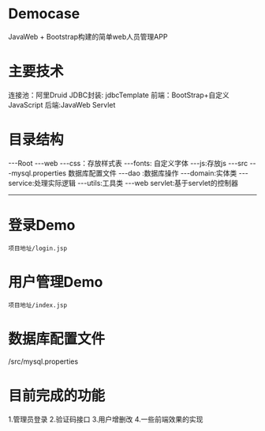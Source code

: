 # Democase
JavaWeb + Bootstrap构建的简单web人员管理APP
# 主要技术
连接池：阿里Druid
JDBC封装: jdbcTemplate
前端：BootStrap+自定义JavaScript
后端:JavaWeb Servlet
# 目录结构
---Root
  ---web
    ---css：存放样式表
    ---fonts: 自定义字体
    ---js:存放js
  ---src
    ---mysql.properties 数据库配置文件
    ---dao :数据库操作
    ---domain:实体类
    ---service:处理实际逻辑
    ---utils:工具类
    ---web
      servlet:基于servlet的控制器
      
    
  ---
# 登录Demo
`项目地址/login.jsp`
# 用户管理Demo
`项目地址/index.jsp`
# 数据库配置文件
/src/mysql.properties

# 目前完成的功能
1.管理员登录
2.验证码接口
3.用户增删改
4.一些前端效果的实现

